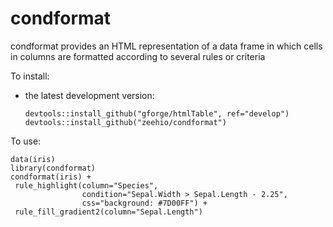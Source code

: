 # condformat

condformat provides an HTML representation of a data frame in which
cells in columns are formatted according to several rules or criteria

To install:

* the latest development version: 

    ```
    devtools::install_github("gforge/htmlTable", ref="develop")
    devtools::install_github("zeehio/condformat")
    ```

To use:

```
data(iris)
library(condformat)
condformat(iris) +
 rule_highlight(column="Species",
                condition="Sepal.Width > Sepal.Length - 2.25",
                css="background: #7D00FF") +
 rule_fill_gradient2(column="Sepal.Length")
```
